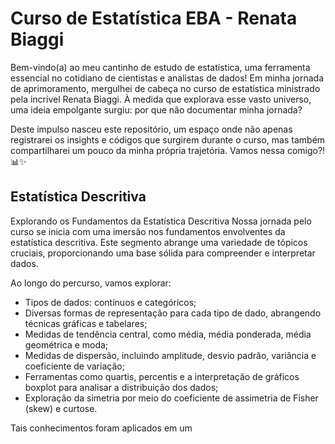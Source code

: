 # Curso de Estatística EBA - Renata Biaggi

Bem-vindo(a) ao meu cantinho de estudo de estatística, uma ferramenta essencial no cotidiano de cientistas e analistas de dados! Em minha jornada de aprimoramento, mergulhei de cabeça no curso de estatística ministrado pela incrível Renata Biaggi. À medida que explorava esse vasto universo, uma ideia empolgante surgiu: por que não documentar minha jornada?

Deste impulso nasceu este repositório, um espaço onde não apenas registrarei os insights e códigos que surgirem durante o curso, mas também compartilharei um pouco da minha própria trajetória. Vamos nessa comigo?! 📊✨

## Estatística Descritiva

Explorando os Fundamentos da Estatística Descritiva
Nossa jornada pelo curso se inicia com uma imersão nos fundamentos envolventes da estatística descritiva. Este segmento abrange uma variedade de tópicos cruciais, proporcionando uma base sólida para compreender e interpretar dados.

Ao longo do percurso, vamos explorar:

* Tipos de dados: contínuos e categóricos;
* Diversas formas de representação para cada tipo de dado, abrangendo técnicas gráficas e tabelares;
* Medidas de tendência central, como média, média ponderada, média geométrica e moda;
* Medidas de dispersão, incluindo amplitude, desvio padrão, variância e coeficiente de variação;
* Ferramentas como quartis, percentis e a interpretação de gráficos boxplot para analisar a distribuição dos dados;
* Exploração da simetria por meio do coeficiente de assimetria de Fisher (skew) e curtose. 

Tais conhecimentos foram aplicados em um



